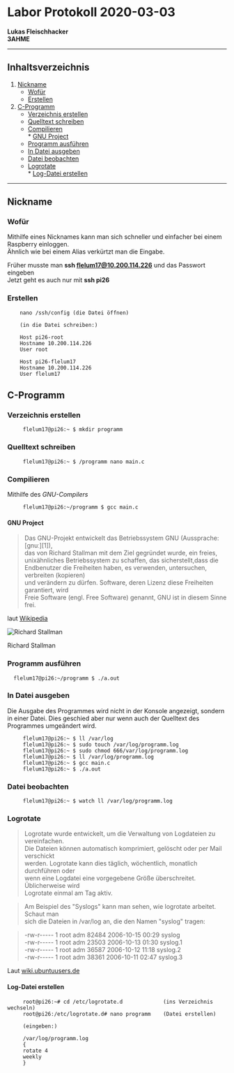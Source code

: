 # Labor Protokoll 2020-03-03
         
**Lukas Fleischhacker**       
**3AHME**   

----------------------------
## Inhaltsverzeichnis    
1) [Nickname](#nickname)  
   * [Wofür](#wofür)  
   * [Erstellen](#erstellen)   
2) [C-Programm](#c-programm)
   * [Verzeichnis erstellen](#verzeichnis-erstellen)
   * [Quelltext schreiben](#quelltext-schreiben)
   * [Compilieren](#compilieren)             
         * [GNU Project](#gnu-project)
   * [Programm ausführen](#programm-ausführen)
   * [In Datei ausgeben](#in-datei-ausgeben)
   * [Datei beobachten](#datei-beobachten)
   * [Logrotate](#logrotate)                 
         * [Log-Datei erstellen](#log-datei-erstellen)
----------------------------
## Nickname
### Wofür
Mithilfe eines Nicknames kann man sich schneller und einfacher bei einem Raspberry einloggen.               
Ähnlich wie bei einem Alias verkürtzt man die Eingabe.                  
                  
Früher musste man **ssh flelum17@10.200.114.226** und das Passwort eingeben                                         
Jetzt geht es auch nur mit **ssh pi26**                    

### Erstellen

        nano /ssh/config (die Datei öffnen)
        
        (in die Datei schreiben:)
        
        Host pi26-root
        Hostname 10.200.114.226
        User root
        
        Host pi26-flelum17
        Hostname 10.200.114.226
        User flelum17

## C-Programm
### Verzeichnis erstellen

         flelum17@pi26:~ $ mkdir programm              

### Quelltext schreiben

         flelum17@pi26:~ $ /programm nano main.c
         
### Compilieren
Mithilfe des *GNU-Compilers*

         flelum17@pi26:~/programm $ gcc main.c

#### GNU Project
         
   >Das GNU-Projekt entwickelt das Betriebssystem GNU (Aussprache: [ɡnuː][1]),                
   das von Richard Stallman mit dem Ziel gegründet wurde, ein freies,               
   unixähnliches Betriebssystem zu schaffen, das sicherstellt,dass die              
   Endbenutzer die Freiheiten haben, es verwenden, untersuchen, verbreiten (kopieren)                 
   und verändern zu dürfen. Software, deren Lizenz diese Freiheiten garantiert, wird                  
   Freie Software (engl. Free Software) genannt, GNU ist in diesem Sinne frei.
 
laut [Wikipedia](https://de.wikipedia.org/wiki/GNU-Projekt)

![Richard Stallman](https://upload.wikimedia.org/wikipedia/commons/thumb/4/46/Richard_Stallman_2005_%28chrys%29.jpg/220px-Richard_Stallman_2005_%28chrys%29.jpg)

Richard Stallman

### Programm ausführen

      flelum17@pi26:~/programm $ ./a.out
      
### In Datei ausgeben
Die Ausgabe des Programmes wird nicht in der Konsole angezeigt, sondern in einer Datei.
Dies geschied aber nur wenn auch der Quelltext des Programmes umgeändert wird.

         flelum17@pi26:~ $ ll /var/log
         flelum17@pi26:~ $ sudo touch /var/log/programm.log
         flelum17@pi26:~ $ sudo chmod 666/var/log/programm.log
         flelum17@pi26:~ $ ll /var/log/programm.log
         flelum17@pi26:~ $ gcc main.c
         flelum17@pi26:~ $ ./a.out
         
### Datei beobachten

         flelum17@pi26:~ $ watch ll /var/log/programm.log
         
### Logrotate 
>Logrotate wurde entwickelt, um die Verwaltung von Logdateien zu vereinfachen.            
Die Dateien können automatisch komprimiert, gelöscht oder per Mail verschickt             
werden. Logrotate kann dies täglich, wöchentlich, monatlich durchführen oder              
wenn eine Logdatei eine vorgegebene Größe überschreitet. Üblicherweise wird               
Logrotate einmal am Tag aktiv.
                  
>Am Beispiel des "Syslogs" kann man sehen, wie logrotate arbeitet. Schaut man               
sich die Dateien in /var/log an, die den Namen "syslog" tragen:                         
                  
>-rw-r----- 1 root adm  82484 2006-10-15 00:29 syslog                                     
-rw-r----- 1 root adm  23503 2006-10-13 01:30 syslog.1               
-rw-r----- 1 root adm  36587 2006-10-12 11:18 syslog.2               
-rw-r----- 1 root adm  38361 2006-10-11 02:47 syslog.3

Laut [wiki.ubuntuusers.de](https://wiki.ubuntuusers.de/Logdateien/)

#### Log-Datei erstellen

         root@pi26:~# cd /etc/logrotate.d             (ins Verzeichnis wechseln)
         root@pi26:/etc/logrotate.d# nano programm    (Datei erstellen)
         
         (eingeben:)
         
         /var/log/programm.log
         { 
         rotate 4
         weekly
         }
         


      

